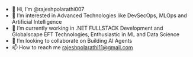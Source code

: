 - 👋 Hi, I’m @rajeshpolarathi007
- 👀 I’m interested in Advanced Technologies like DevSecOps, MLOps and Artificial Intelligence
- 🌱 I’m currently working in .NET FULLSTACK Development and Globalscape EFT Technologies, Enthusiastic in ML and Data Science
- 💞️ I’m looking to collaborate on Building AI Agents
- 📫 How to reach me rajeshpolarathi11@gmail.com 

<!---
rajeshpolarathi007/rajeshpolarathi007 is a ✨ special ✨ repository because its `README.md` (this file) appears on your GitHub profile.
You can click the Preview link to take a look at your changes.
--->
